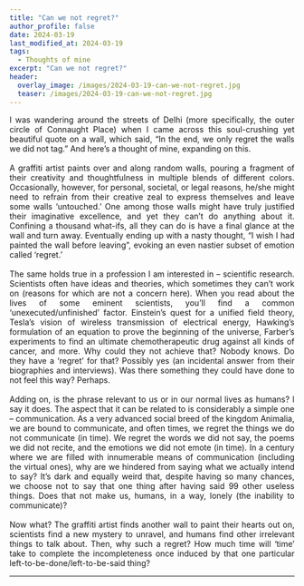 ```yaml
---
title: "Can we not regret?"
author_profile: false
date: 2024-03-19
last_modified_at: 2024-03-19
tags:
  - Thoughts of mine
excerpt: "Can we not regret?"
header:
  overlay_image: /images/2024-03-19-can-we-not-regret.jpg
  teaser: /images/2024-03-19-can-we-not-regret.jpg
---
```

<style> .aligncenter {text-align: center;} </style>
<style> body {text-align: justify} </style> <!-- Justify text. -->

I was wandering around the streets of Delhi (more specifically, the outer circle of Connaught Place) when I came across this soul-crushing yet beautiful quote on a wall, which said, “In the end, we only regret the walls we did not tag.” And here’s a thought of mine, expanding on this. <br><br>
A graffiti artist paints over and along random walls, pouring a fragment of their creativity and thoughtfulness in multiple blends of different colors. Occasionally, however, for personal, societal, or legal reasons, he/she might need to refrain from their creative zeal to express themselves and leave some walls ‘untouched.’ One among those walls might have truly justified their imaginative excellence, and yet they can’t do anything about it. Confining a thousand what-ifs, all they can do is have a final glance at the wall and turn away. Eventually ending up with a nasty thought, “I wish I had painted the wall before leaving”, evoking an even nastier subset of emotion called ‘regret.’ <br><br>
The same holds true in a profession I am interested in – scientific research. Scientists often have ideas and theories, which sometimes they can’t work on (reasons for which are not a concern here). When you read about the lives of some eminent scientists, you’ll find a common ‘unexecuted/unfinished’ factor. Einstein’s quest for a unified field theory, Tesla’s vision of wireless transmission of electrical energy, Hawking’s formulation of an equation to prove the beginning of the universe, Farber’s experiments to find an ultimate chemotherapeutic drug against all kinds of cancer, and more. Why could they not achieve that? Nobody knows. Do they have a ‘regret’ for that? Possibly yes (an incidental answer from their biographies and interviews). Was there something they could have done to not feel this way? Perhaps.<br><br>
Adding on, is the phrase relevant to us or in our normal lives as humans? I say it does. The aspect that it can be related to is considerably a simple one – communication. As a very advanced social breed of the kingdom Animalia, we are bound to communicate, and often times, we regret the things we do not communicate (in time). We regret the words we did not say, the poems we did not recite, and the emotions we did not emote (in time). In a century where we are filled with innumerable means of communication (including the virtual ones), why are we hindered from saying what we actually intend to say? It’s dark and equally weird that, despite having so many chances, we choose not to say that one thing after having said 99 other useless things. Does that not make us, humans, in a way, lonely (the inability to communicate)?<br><br>
Now what? The graffiti artist finds another wall to paint their hearts out on, scientists find a new mystery to unravel, and humans find other irrelevant things to talk about. Then, why such a regret? How much time will ‘time’ take to complete the incompleteness once induced by that one particular left-to-be-done/left-to-be-said thing?<br>
<hr>
